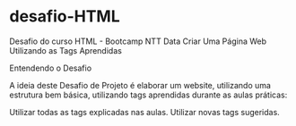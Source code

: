 # desafio-HTML
Desafio do curso HTML - Bootcamp NTT Data
Criar Uma Página Web Utilizando as Tags Aprendidas

Entendendo o Desafio
 
A ideia deste Desafio de Projeto é elaborar um website, utilizando uma estrutura bem básica, utilizando tags aprendidas durante as aulas práticas:
 
Utilizar todas as tags explicadas nas aulas.
Utilizar novas tags sugeridas.
